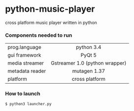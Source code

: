 # python-music-player
cross platform music player written in python

### Components needed to run
|                 |                                  |
| --------------  |:--------------------------------:|
| prog.language   | python 3.4                       |
| gui framework   | PyQt 5                           |
| media streamer  | Gstreamer 1.0 (python wrapper)   |
| metadata reader | mutagen 1.37                     |
| platform        | cross platform                   |

### How to launch
`$ python3 launcher.py`
